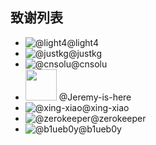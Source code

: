致谢列表
---

* ![@light4](https://avatars1.githubusercontent.com/u/1318472?v=3&s=50)@light4
* ![@justkg](https://avatars1.githubusercontent.com/u/10934208?v=3&s=50)@justkg 
* ![@cnsolu](https://avatars1.githubusercontent.com/u/20360447?v=3&s=50)@cnsolu
* <img src="https://avatars1.githubusercontent.com/u/24566441?v=3&s=50" width="50" height="50"/> @Jeremy-is-here
* ![@xing-xiao](https://avatars1.githubusercontent.com/u/6908090?v=3&s=50)@xing-xiao
* ![@zerokeeper](https://avatars1.githubusercontent.com/u/18204909?v=3&s=50)@zerokeeper
* ![@b1ueb0y](https://avatars1.githubusercontent.com/u/13690411?v=3&s=50)@b1ueb0y